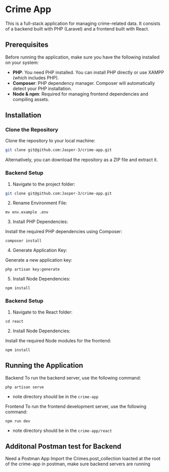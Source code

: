 # Crime App

This is a full-stack application for managing crime-related data. It consists of a backend built with PHP (Laravel) and a frontend built with React.

## Prerequisites

Before running the application, make sure you have the following installed on your system:

-   **PHP**: You need PHP installed. You can install PHP directly or use XAMPP (which includes PHP).
-   **Composer**: PHP dependency manager. Composer will automatically detect your PHP installation.
-   **Node & npm**: Required for managing frontend dependencies and compiling assets.

## Installation

### Clone the Repository

Clone the repository to your local machine:

```bash
git clone git@github.com:Jasper-3/crime-app.git
```

Alternatively, you can download the repository as a ZIP file and extract it.

### Backend Setup

1. Navigate to the project folder:

```bash
git clone git@github.com:Jasper-3/crime-app.git
```

2. Rename Environment File:

```
mv env.example .env
```

3. Install PHP Dependencies:

Install the required PHP dependencies using Composer:

```
composer install
```

4. Generate Application Key:

Generate a new application key:

```
php artisan key:generate
```

5. Install Node Dependencies:

```
npm install
```

### Backend Setup

1. Navigate to the React folder:

```
cd react
```

2. Install Node Dependencies:

Install the required Node modules for the frontend:

```
npm install
```

## Running the Application

Backend
To run the backend server, use the following command:

```
php artisan serve
```

-   note directory should be in the `crime-app`

Frontend
To run the frontend development server, use the following command:

```
npm run dev
```

-   note directory should be in the `crime-app/react`

## Additonal Postman test for Backend

Need a Postman App
Import the Crimes.post_collection loacted at the root of the crime-app in postman, make sure backend servers are running

